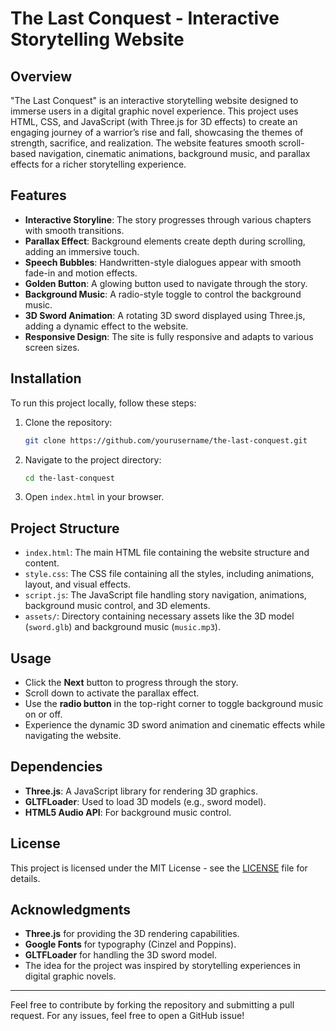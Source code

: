 # The Last Conquest - Interactive Storytelling Website

## Overview

"The Last Conquest" is an interactive storytelling website designed to immerse users in a digital graphic novel experience. This project uses HTML, CSS, and JavaScript (with Three.js for 3D effects) to create an engaging journey of a warrior’s rise and fall, showcasing the themes of strength, sacrifice, and realization. The website features smooth scroll-based navigation, cinematic animations, background music, and parallax effects for a richer storytelling experience.

## Features

- **Interactive Storyline**: The story progresses through various chapters with smooth transitions.
- **Parallax Effect**: Background elements create depth during scrolling, adding an immersive touch.
- **Speech Bubbles**: Handwritten-style dialogues appear with smooth fade-in and motion effects.
- **Golden Button**: A glowing button used to navigate through the story.
- **Background Music**: A radio-style toggle to control the background music.
- **3D Sword Animation**: A rotating 3D sword displayed using Three.js, adding a dynamic effect to the website.
- **Responsive Design**: The site is fully responsive and adapts to various screen sizes.

## Installation

To run this project locally, follow these steps:

1. Clone the repository:
    ```bash
    git clone https://github.com/yourusername/the-last-conquest.git
    ```

2. Navigate to the project directory:
    ```bash
    cd the-last-conquest
    ```

3. Open `index.html` in your browser.

## Project Structure

- `index.html`: The main HTML file containing the website structure and content.
- `style.css`: The CSS file containing all the styles, including animations, layout, and visual effects.
- `script.js`: The JavaScript file handling story navigation, animations, background music control, and 3D elements.
- `assets/`: Directory containing necessary assets like the 3D model (`sword.glb`) and background music (`music.mp3`).

## Usage

- Click the **Next** button to progress through the story.
- Scroll down to activate the parallax effect.
- Use the **radio button** in the top-right corner to toggle background music on or off.
- Experience the dynamic 3D sword animation and cinematic effects while navigating the website.

## Dependencies

- **Three.js**: A JavaScript library for rendering 3D graphics.
- **GLTFLoader**: Used to load 3D models (e.g., sword model).
- **HTML5 Audio API**: For background music control.

## License

This project is licensed under the MIT License - see the [LICENSE](LICENSE) file for details.

## Acknowledgments

- **Three.js** for providing the 3D rendering capabilities.
- **Google Fonts** for typography (Cinzel and Poppins).
- **GLTFLoader** for handling the 3D sword model.
- The idea for the project was inspired by storytelling experiences in digital graphic novels.

---

Feel free to contribute by forking the repository and submitting a pull request. For any issues, feel free to open a GitHub issue!


